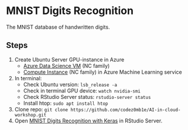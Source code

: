 
# MNIST Digits Recognition

The MNIST database of handwritten digits.

## Steps

1. Create Ubuntu Server GPU-instance in Azure
    - [Azure Data Science VM](https://portal.azure.com/#create/microsoft-dsvm.ubuntu-18041804) (NC family)
    - [Compute Instance](https://docs.microsoft.com/en-us/azure/machine-learning/concept-compute-instance) (NC family) in Azure Machine Learning service
1. In terminal:
    - Check Ubuntu version: `lsb_release -a`
    - Check in terminal GPU device: `watch nvidia-smi`
    - Check RStudio Server status: `rstudio-server status`
    - Install htop: `sudo apt install htop`
1. Clone repo: `git clone https://github.com/codez0mb1e/AI-in-cloud-workshop.git`
1. Open [MNIST Digits Recognition with Keras](mnist-cnn.Rmd) in RStudio Server.
